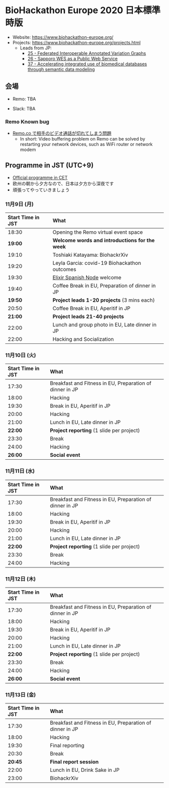 # BioHackathon Europe 2020 日本標準時版

- Website: https://www.biohackathon-europe.org/
- Projects: https://www.biohackathon-europe.org/projects.html
  - Leads from JP:
    - [25 - Federated Interoperable Annotated Variation Graphs](https://github.com/elixir-europe/BioHackathon-projects-2020/tree/master/projects/25)
    - [26 - Sapporo WES as a Public Web Service](https://github.com/elixir-europe/BioHackathon-projects-2020/tree/master/projects/26)
    - [37 - Accelerating integrated use of biomedical databases through semantic data modeling](https://github.com/elixir-europe/BioHackathon-projects-2020/tree/master/projects/37)

## 会場

- Remo: TBA

- Slack: TBA

### Remo Known bug

- [Remo.co で相手のビデオ通話が切れてしまう問題](https://scrapbox.io/bcdeeiloprru/Remo.co_%E3%81%A7%E7%9B%B8%E6%89%8B%E3%81%AE%E3%83%93%E3%83%87%E3%82%AA%E9%80%9A%E8%A9%B1%E3%81%8C%E5%88%87%E3%82%8C%E3%81%A6%E3%81%97%E3%81%BE%E3%81%86%E5%95%8F%E9%A1%8C)
  - In short: Video buffering problem on Remo can be solved by restarting your network devices, such as WiFi router or network modem

## Programme in JST (UTC+9)

- [Official programme in CET](https://www.biohackathon-europe.org/programme.html)
- 欧州の朝から夕方なので、日本は夕方から深夜です
- 頑張ってやっていきましょう

### 11月9日 (月)

|Start Time in JST|What|
|:-|:-|
|18:30|Opening the Remo virtual event space|
|**19:00**|**Welcome words and introductions for the week**|
|19:10|Toshiaki Katayama: BiohackrXiv|
|19:20|Leyla Garcia: covid-19 Biohackathon outcomes|
|19:30|[Elixir Spanish Node](https://elixir-europe.org/about-us/who-we-are/nodes/spain) welcome|
|19:40|Coffee Break in EU, Preparation of dinner in JP|
|**19:50**|**Project leads 1-20 projects** (3 mins each)|
|20:50|Coffee Break in EU, Aperitif in JP|
|**21:00**|**Project leads 21-40 projects**|
|22:00|Lunch and group photo in EU, Late dinner in JP|
|22:00|Hacking and Socialization|

### 11月10日 (火)

|Start Time in JST|What|
|:-|:-|
|17:30|Breakfast and Fitness in EU, Preparation of dinner in JP|
|18:00|Hacking|
|19:30|Break in EU, Aperitif in JP|
|20:00|Hacking|
|21:00|Lunch in EU, Late dinner in JP|
|**22:00**|**Project reporting** (1 slide per project)|
|23:30|Break|
|24:00|Hacking|
|**26:00**|**Social event**|

### 11月11日 (水)

|Start Time in JST|What|
|:-|:-|
|17:30|Breakfast and Fitness in EU, Preparation of dinner in JP|
|18:00|Hacking|
|19:30|Break in EU, Aperitif in JP|
|20:00|Hacking|
|21:00|Lunch in EU, Late dinner in JP|
|**22:00**|**Project reporting** (1 slide per project)|
|23:30|Break|
|24:00|Hacking|

### 11月12日 (木)

|Start Time in JST|What|
|:-|:-|
|17:30|Breakfast and Fitness in EU, Preparation of dinner in JP|
|18:00|Hacking|
|19:30|Break in EU, Aperitif in JP|
|20:00|Hacking|
|21:00|Lunch in EU, Late dinner in JP|
|**22:00**|**Project reporting** (1 slide per project)|
|23:30|Break|
|24:00|Hacking|
|**26:00**|**Social event**|

### 11月13日 (金)

|Start Time in JST|What|
|:-|:-|
|17:30|Breakfast and Fitness in EU, Preparation of dinner in JP|
|18:00|Hacking|
|19:30|Final reporting|
|20:30|Break|
|**20:45**|**Final report session**|
|22:00|Lunch in EU, Drink Sake in JP|
|23:00|BiohackrXiv|
